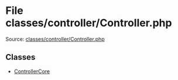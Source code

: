 File classes/controller/Controller.php
=========

Source: [classes/controller/Controller.php](https://github.com/PrestaShop/PrestaShop/blob/1.6.1.3/classes/controller/Controller.php)


Classes
-------

* [ControllerCore](class.ControllerCore.md)


